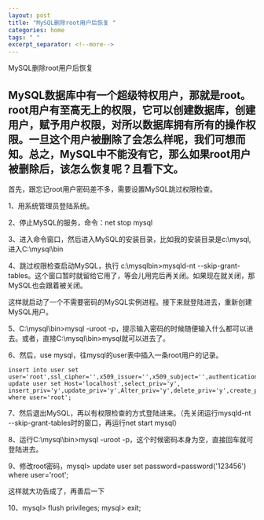```yaml
---
layout: post
title: "MySQL删除root用户后恢复 "
categories: home
tags: " "
excerpt_separator: <!--more-->
--- 
```


 MySQL删除root用户后恢复
<!--more-->

##  MySQL数据库中有一个超级特权用户，那就是root。root用户有至高无上的权限，它可以创建数据库，创建用户，赋予用户权限，对所以数据库拥有所有的操作权限。一旦这个用户被删除了会怎么样呢，我们可想而知。总之，MySQL中不能没有它，那么如果root用户被删除后，该怎么恢复呢？且看下文。

首先，跟忘记root用户密码差不多，需要设置MySQL跳过权限检查。

1、用系统管理员登陆系统。

2、停止MySQL的服务，命令：net stop mysql

3、进入命令窗口，然后进入MySQL的安装目录，比如我的安装目录是c:\mysql,进入C:\mysql\bin

4、跳过权限检查启动MySQL，执行 c:\mysqlbin>mysqld-nt --skip-grant-tables。这个窗口暂时就留给它用了，等会儿用完后再关闭。如果现在就关闭，那MySQL也会跟着被关闭。

这样就启动了一个不需要密码的MySQL实例进程。接下来就登陆进去，重新创建MySQL用户。

5、C:\mysql\bin>mysql -uroot -p，提示输入密码的时候随便输入什么都可以进去。或者，直接C:\mysql\bin>mysql就可以进去了。

6、然后，use mysql，往mysql的user表中插入一条root用户的记录。
```
insert into user set user='root',ssl_cipher='',x509_issuer='',x509_subject='',authentication_string=password('123.com');
update user set Host='localhost',select_priv='y', insert_priv='y',update_priv='y',Alter_priv='y',delete_priv='y',create_priv='y',drop_priv='y',reload_priv='y',shutdown_priv='y',Process_priv='y',file_priv='y',grant_priv='y',References_priv='y',index_priv='y',show_db_priv='y',super_priv='y',create_tmp_table_priv='y',Lock_tables_priv='y',execute_priv='y',repl_slave_priv='y',repl_client_priv='y',create_view_priv='y',show_view_priv='y',create_routine_priv='y',alter_routine_priv='y',create_user_priv='y' where user='root';
```

7、然后退出MySQL，再以有权限检查的方式登陆进来。（先关闭运行mysqld-nt --skip-grant-tables时的窗口，再运行net start mysql）

8、运行C:\mysql\bin>mysql -uroot -p，这个时候密码本身为空，直接回车就可登陆进去。

9、修改root密码，mysql> update user set password=password('123456') where user='root';

这样就大功告成了，再善后一下

10、mysql> flush privileges; mysql> exit;